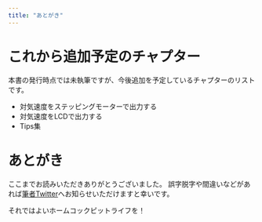 ```yaml
---
title: "あとがき"
---
```


# これから追加予定のチャプター
本書の発行時点では未執筆ですが、今後追加を予定しているチャプターのリストです。
- 対気速度をステッピングモーターで出力する
- 対気速度をLCDで出力する
- Tips集

# あとがき
ここまでお読みいただきありがとうございました。
誤字脱字や間違いなどがあれば[筆者Twitter](https://twitter.com/07JP27)へお知らせいただけますと幸いです。

それではよいホームコックピットライフを！